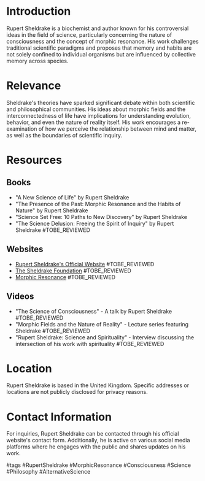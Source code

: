 # Introduction
Rupert Sheldrake is a biochemist and author known for his controversial ideas in the field of science, particularly concerning the nature of consciousness and the concept of morphic resonance. His work challenges traditional scientific paradigms and proposes that memory and habits are not solely confined to individual organisms but are influenced by collective memory across species.

# Relevance
Sheldrake's theories have sparked significant debate within both scientific and philosophical communities. His ideas about morphic fields and the interconnectedness of life have implications for understanding evolution, behavior, and even the nature of reality itself. His work encourages a re-examination of how we perceive the relationship between mind and matter, as well as the boundaries of scientific inquiry.

# Resources
## Books
- "A New Science of Life" by Rupert Sheldrake
- "The Presence of the Past: Morphic Resonance and the Habits of Nature" by Rupert Sheldrake
- "Science Set Free: 10 Paths to New Discovery" by Rupert Sheldrake
- "The Science Delusion: Freeing the Spirit of Inquiry" by Rupert Sheldrake
#TOBE_REVIEWED

## Websites
- [Rupert Sheldrake's Official Website](https://www.sheldrake.org) #TOBE_REVIEWED
- [The Sheldrake Foundation](https://www.sheldrake.org/foundation) #TOBE_REVIEWED
- [Morphic Resonance](https://www.morphicresonance.com) #TOBE_REVIEWED

## Videos
- "The Science of Consciousness" - A talk by Rupert Sheldrake #TOBE_REVIEWED
- "Morphic Fields and the Nature of Reality" - Lecture series featuring Sheldrake #TOBE_REVIEWED
- "Rupert Sheldrake: Science and Spirituality" - Interview discussing the intersection of his work with spirituality #TOBE_REVIEWED

# Location
Rupert Sheldrake is based in the United Kingdom. Specific addresses or locations are not publicly disclosed for privacy reasons.

# Contact Information
For inquiries, Rupert Sheldrake can be contacted through his official website's contact form. Additionally, he is active on various social media platforms where he engages with the public and shares updates on his work.

#tags 
#RupertSheldrake #MorphicResonance #Consciousness #Science #Philosophy #AlternativeScience
